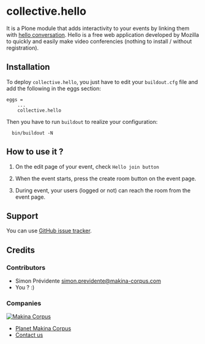 # collective.hello

It is a Plone module that adds interactivity to your events by linking them with [hello conversation](https://www.mozilla.org/firefox/hello/). Hello is a free web application developed by Mozilla to quickly and easily make video conferencies (nothing to install / without registration).


## Installation

To deploy ```collective.hello```, you just have to edit your ```buildout.cfg``` file and add the following in the eggs section:
```
eggs =
    ...
    collective.hello
```

Then you have to run ``buildout`` to realize your configuration:
```
  bin/buildout -N
```



## How to use it ?

1. On the edit page of your event, check ```Hello join button```

2. When the event starts, press the create room button on the event page.

3. During event, your users (logged or not) can reach the room from the event page.

## Support

You can use [GitHub issue tracker](https://github.com/collective/collective.hello/issues).

## Credits

### Contributors

* Simon Prévidente <simon.previdente@makina-corpus.com>
* You ? :)

### Companies

[![Makina Corpus](http://depot.makina-corpus.org/public/logo.gif)](http://www.makina-corpus.com)

* [Planet Makina Corpus](http://www.makina-corpus.org)
* [Contact us](mailto:python@makina-corpus.org)
